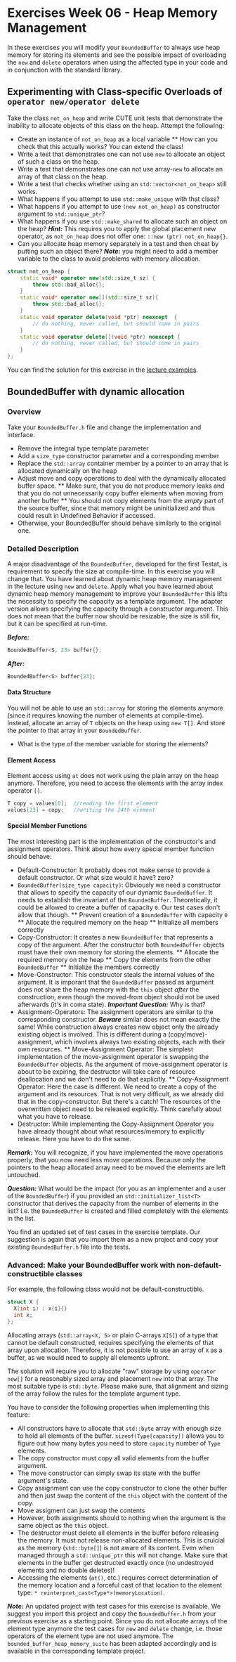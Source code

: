 # Exercises Week 06 - Heap Memory Management
In these exercises you will modify your `BoundedBuffer` to always use heap memory for storing its elements and see the possible impact of overloading the `new` and `delete` operators when using the affected type in your code and in conjunction with the standard library.

## Experimenting with Class-specific Overloads of `operator new/operator delete`
Take the class `not_on_heap` and write CUTE unit tests that demonstrate the inability to allocate objects of this class on the heap. Attempt the following:

* Create an instance of `not_on_heap` as a local variable
** How can you check that this actually works? You can extend the class!
* Write a test that demonstrates one can not use `new` to allocate an object of such a class on the heap.
* Write a test that demonstrates one can not use array-`new` to allocate an array of that class on the heap.
* Write a test that checks whether using an `std::vector<not_on_heap>` still works.
* What happens if you attempt to use `std::make_unique` with that class?
* What happens if you attempt to use `(new not_on_heap)` as constructor argument to `std::unique_ptr`?
* What happens if you use `std::make_shared` to allocate such an object on the heap? ***Hint:*** This requires you to apply the global placement new operator, as `not_on_heap` does not offer one: `::new (ptr) not_on_heap{}`.
* Can you allocate heap memory separately in a test and then cheat by putting such an object there? ***Note:*** you might need to add a member variable to the class to avoid problems with memory allocation.

```cpp
struct not_on_heap {
    static void* operator new(std::size_t sz) {
    	throw std::bad_alloc{};
    }
    static void* operator new[](std::size_t sz){
    	throw std::bad_alloc{};
    }
    static void operator delete(void *ptr) noexcept  {
    	// do nothing, never called, but should come in pairs
    }
    static void operator delete[](void *ptr) noexcept {
    	// do nothing, never called, but should come in pairs
    }
};
```

You can find the solution for this exercise in the [lecture examples](lecture_examples/w06_05_NewDeleteOverload).

## BoundedBuffer with dynamic allocation

### Overview
Take your `BoundedBuffer.h` file and change the implementation and interface.
* Remove the integral type template parameter
* Add a `size_type` constructor parameter and a corresponding member
* Replace the `std::array` container member by a pointer to an array that is allocated dynamically on the heap
* Adjust move and copy operations to deal with the dynamically allocated buffer space.
** Make sure, that you do not produce memory leaks and that you do not unnecessarily copy buffer elements when moving from another buffer
** You should not copy elements from the *empty* part of the source buffer, since that memory might be uninitialized and thus could result in Undefined Behavior if accessed.
* Otherwise, your BoundedBuffer should behave similarly to the original one.


### Detailed Description

A major disadvantage of the `BoundedBuffer`, developed for the first Testat, is requirement to specify the size at compile-time. In this exercise you will change that. You have learned about dynamic heap memory management in the lecture using `new` and `delete`. Apply what you have learned about dynamic heap memory management to improve your `BoundedBuffer` this lifts the necessity to specify the capacity as a template argument. The adapter version allows specifying the capacity through a constructor argument. This does not mean that the buffer now should be resizable, the size is still fix, but it can be specified at run-time.

***Before:***
```cpp
BoundedBuffer<S, 23> buffer{};
```

***After:***
```cpp
BoundedBuffer<S> buffer{23};
```


#### Data Structure
You will not be able to use an `std::array` for storing the elements anymore (since it requires knowing the number of elements at compile-time). Instead, allocate an array of `T` objects on the heap using `new T[]`. And store the pointer to that array in your `BoundedBuffer`.

* What is the type of the member variable for storing the elements?


#### Element Access
Element access using `at` does not work using the plain array on the heap anymore. Therefore, you need to access the elements with the array index operator `[]`.

```cpp
T copy = values[0];  //reading the first element
values[23] = copy;   //writing the 24th element
```


#### Special Member Functions

The most interesting part is the implementation of the constructor's and assignment operators. Think about how every special member function should behave:
* Default-Constructor: It probably does not make sense to provide a default constructor. Or what size would it have? zero?
* `BoundedBuffer(size_type capacity)`: Obviously we need a constructor that allows to specify the capacity of our dynamic `BoundedBuffer`. It needs to establish the invariant of the `BoundedBuffer`. Theoretically, it could be allowed to create a buffer of capacity `0`. Our test cases don't allow that though.
** Prevent creation of a `BoundedBuffer` with capacity `0`
** Allocate the required memory on the heap
** Initialize all members correctly
* Copy-Constructor: It creates a new `BoundedBuffer` that represents a copy of the argument. After the constructor both `BoundedBuffer` objects must have their own memory for storing the elements.
** Allocate the required memory on the heap
** Copy the elements from the other `BoundedBuffer`
** Initialize the members correctly
* Move-Constructor: This constructor steals the internal values of the argument. It is imporant that the `BoundedBuffer` passed as argument does not share the heap memory with the `this` object *after* the construction, even though the moved-from object should not be used afterwards (it's in coma state). ***Important Question:*** Why is that?
* Assignment-Operators: The assignment operators are similar to the corresponding constructor. ***Beware*** similar does not mean exactly the same! While construction always creates new object only the already existing object is involved. This is different during a (copy/move)-assignment, which involves always two existing objects, each with their own resources.
** Move-Assignment Operator: The simplest implementation of the move-assignment operator is swapping the `BoundedBuffer` objects. As the argument of move-assignment operator is about to be expiring, the destructor will take care of resource deallocation and we don't need to do that explicitly.
** Copy-Assignment Operator: Here the case is different. We need to create a copy of the argument and its resources. That is not very difficult, as we already did that in the copy-constructor. But there's a catch! The resources of the overwritten object need to be released explicitly. Think carefully about what you have to release.
* Destructor: While implementing the Copy-Assignment Operator you have already thought about what resources/memory to explicitly release. Here you have to do the same.

***Remark:*** You will recognize, if you have implemented the move operations properly, that you now need less move operations. Because only the pointers to the heap allocated array need to be moved the elements are left untouched.

***Question:*** What would be the impact (for you as an implementer and a user of the `BoundedBuffer`) if you provided an `std::initializer_list<T>` constructor that derives the capacity from the number of elements in the list? I.e. the `BoundedBuffer` is created and filled completely with the elements in the list.

You find an updated set of test cases in the exercise template. Our suggestion is again that you import them as a new project and copy your existing `BoundedBuffer.h` file into the tests.


### Advanced: Make your BoundedBuffer work with non-default-constructible classes
For example, the following class would not be default-constructible.
```cpp
struct X {
  X(int i) : x{i}{}
  int x;
};
```
Allocating arrays (`std::array<X, 5>` or plain C-arrays `X[5]`) of a type that cannot be default constructed, requires specifying the elements of that array upon allocation. Therefore, it is not possible to use an array of `X` as a buffer, as we would need to supply all elements upfront.

The solution will require you to allocate "raw" storage by using `operator new[]` for a reasonably sized array and placement `new` into that array. The most suitable type is `std::byte`. Please make sure, that alignment and sizing of the array follow the rules for the template argument type.

You have to consider the following properties when implementing this feature:
* All constructors have to allocate that `std::byte` array with enough size to hold all elements of the buffer. `sizeof(Type[capacity])` allows you to figure out how many bytes you need to store `capacity` number of `Type` elements.
* The copy constructor must copy all valid elements from the buffer argument.
* The move constructor can simply swap its state with the buffer argument's state.
* Copy assignment can use the copy constructor to clone the other buffer and then just swap the content of the `this` object with the content of the copy.
* Move assigment can just swap the contents
* However, both assignments should to nothing when the argument is the same object as the `this` object.
* The destructor must delete all elements in the buffer before releasing the memory. It must not release non-allocated elements. This is cruicial as the memory (`std::byte[]`) is not aware of its content. Even when managed through a `std::unique_ptr` this will not change. Make sure that elements in the buffer get destructed exactly once (no undestroyed elements and no double deletes)!
* Accessing the elements (`at()`, etc.) requires correct determination of the memory location and a forceful cast of that location to the element type: `* reinterpret_cast<Type*>(memoryLocation)`.

***Note:*** An updated project with test cases for this exercise is available. We suggest you import this project and copy the `BoundedBuffer.h` from your previous exercise as a starting point. Since you do not allocate arrays of the element type anymore the test cases for `new` and `delete` change, i.e. those operators of the element type are not used anymore. The `bounded_buffer_heap_memory_suite` has been adapted accordingly and is available in the corresponding template project.


